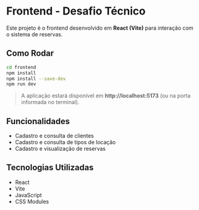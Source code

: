 # Frontend - Desafio Técnico

Este projeto é o frontend desenvolvido em **React (Vite)** para interação com o sistema de reservas.

## Como Rodar

```bash
cd frontend
npm install
npm install --save-dev
npm run dev
```

> A aplicação estará disponível em **http://localhost:5173** (ou na porta informada no terminal).

## Funcionalidades

- Cadastro e consulta de clientes  
- Cadastro e consulta de tipos de locação  
- Cadastro e visualização de reservas

## Tecnologias Utilizadas

- React
- Vite
- JavaScript
- CSS Modules